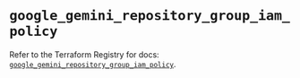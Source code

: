 # `google_gemini_repository_group_iam_policy`

Refer to the Terraform Registry for docs: [`google_gemini_repository_group_iam_policy`](https://registry.terraform.io/providers/hashicorp/google-beta/6.47.0/docs/resources/google_gemini_repository_group_iam_policy).
